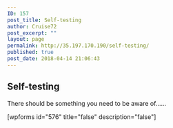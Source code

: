 ```yaml
---
ID: 157
post_title: Self-testing
author: Cruise72
post_excerpt: ""
layout: page
permalink: http://35.197.170.190/self-testing/
published: true
post_date: 2018-04-14 21:06:43
---
```

<h2>Self-testing</h2>		
		<p>There should be something you need to be aware of......</p>[wpforms id="576" title="false" description="false"]